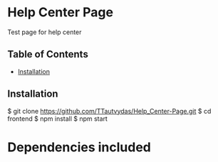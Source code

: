 # Help Center Page

Test page for help center

## Table of Contents

- [Installation](#installation)

## Installation

$ git clone https://github.com/TTautvydas/Help_Center-Page.git
$ cd frontend
$ npm install
$ npm start

# Dependencies included



